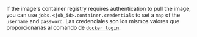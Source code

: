 If the image's container registry requires authentication to pull the image, you can use `jobs.<job_id>.container.credentials` to set a `map` of the `username` and `password`. Las credenciales son los mismos valores que proporcionarías al comando de [`docker login`](https://docs.docker.com/engine/reference/commandline/login/).

